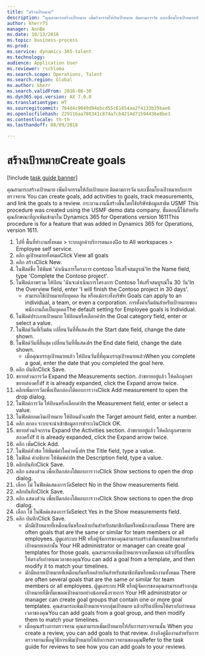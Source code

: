```yaml
--- 
title: "สร้างเป้าหมาย"
description: "คุณสามารถสร้างเป้าหมาย เพิ่มกิจกรรมให้กับเป้าหมาย ติดตามการวัด และเชื่อมโยงเป้าหมายกับการตรวจทาน "
author: kherr75
manager: AnnBe
ms.date: 10/13/2016
ms.topic: business-process
ms.prod: 
ms.service: dynamics-365-talent
ms.technology: 
audience: Application User
ms.reviewer: rschloma
ms.search.scope: Operations, Talent
ms.search.region: Global
ms.author: kherr
ms.search.validFrom: 2016-06-30
ms.dyn365.ops.version: AX 7.0.0
ms.translationtype: HT
ms.sourcegitcommit: 764d4c9049d94ebcd55c61654aa2f4133b35bae6
ms.openlocfilehash: 229116aa780341c874a7cb4214d71594436e8be3
ms.contentlocale: th-th
ms.lasthandoff: 08/09/2018

---
```

# <a name="create-goals"></a><span data-ttu-id="0509a-103">สร้างเป้าหมาย</span><span class="sxs-lookup"><span data-stu-id="0509a-103">Create goals</span></span>

[!include [task guide banner](../../includes/task-guide-banner.md)]

<span data-ttu-id="0509a-104">คุณสามารถสร้างเป้าหมาย เพิ่มกิจกรรมให้กับเป้าหมาย ติดตามการวัด และเชื่อมโยงเป้าหมายกับการตรวจทาน </span><span class="sxs-lookup"><span data-stu-id="0509a-104">You can create goals, add activities to goals, track measurements, and link the goals to a review.</span></span> <span data-ttu-id="0509a-105">กระบวนงานนี้สร้างขึ้นโดยใช้บริษัทข้อมูลสาธิต USMF </span><span class="sxs-lookup"><span data-stu-id="0509a-105">This procedure was created using the USMF demo data company.</span></span> <span data-ttu-id="0509a-106">ขั้นตอนนี้ใช้สำหรับคุณลักษณะที่ถูกเพิ่มเข้ามาใน Dynamics 365 for Operations version 1611</span><span class="sxs-lookup"><span data-stu-id="0509a-106">This procedure is for a feature that was added in Dynamics 365 for Operations, version 1611.</span></span>

1. <span data-ttu-id="0509a-107">ไปที่ พื้นที่ทำงานทั้งหมด > ระบบลูกค้าบริการตนเอง</span><span class="sxs-lookup"><span data-stu-id="0509a-107">Go to All workspaces > Employee self service.</span></span>
2. <span data-ttu-id="0509a-108">คลิก ดูเป้าหมายทั้งหมด</span><span class="sxs-lookup"><span data-stu-id="0509a-108">Click View all goals</span></span>
3. <span data-ttu-id="0509a-109">คลิก สร้าง</span><span class="sxs-lookup"><span data-stu-id="0509a-109">Click New.</span></span>
4. <span data-ttu-id="0509a-110">ในฟิลด์ชื่อ ให้พิมพ์ 'ดำเนินการโครงการ contoso ให้เสร็จสมบูรณ์'</span><span class="sxs-lookup"><span data-stu-id="0509a-110">In the Name field, type 'Complete the Contoso project'.</span></span>
5. <span data-ttu-id="0509a-111">ในฟิลด์ภาพรวม ให้ป้อน 'ฉันจะดำเนินการโครงการ Contoso ให้เสร็จสมบูรณ์ใน 30 วัน'</span><span class="sxs-lookup"><span data-stu-id="0509a-111">In the Overview field, enter 'I will finish the Contoso project in 30 days'.</span></span>
    * <span data-ttu-id="0509a-112">สามารถใช้เป้าหมายกับบุคคล ทีม หรือแม้กระทั่งบริษัท </span><span class="sxs-lookup"><span data-stu-id="0509a-112">Goals can apply to an individual, a team, or even a corporation.</span></span> <span data-ttu-id="0509a-113">การตั้งค่าเริ่มต้นสำหรับเป้าหมายของพนักงานถือเป็นบุคคล</span><span class="sxs-lookup"><span data-stu-id="0509a-113">The default setting for Employee goals is Individual.</span></span>  
6. <span data-ttu-id="0509a-114">ในฟิลด์ประเภทเป้าหมาย ให้ป้อนหรือเลือกค่า</span><span class="sxs-lookup"><span data-stu-id="0509a-114">In the Goal category field, enter or select a value.</span></span>
7. <span data-ttu-id="0509a-115">ในฟิลด์วันที่เริ่มต้น เปลี่ยนวันที่ที่แสดง</span><span class="sxs-lookup"><span data-stu-id="0509a-115">In the Start date field, change the date shown.</span></span>
8. <span data-ttu-id="0509a-116">ในฟิลด์วันที่สิ้นสุด เปลี่ยนวันที่ที่แสดง</span><span class="sxs-lookup"><span data-stu-id="0509a-116">In the End date field, change the date shown.</span></span>
    * <span data-ttu-id="0509a-117">เมื่อคุณบรรลุเป้าหมายแล้ว ให้ป้อนวันที่ที่คุณบรรลุเป้าหมายแล้ว</span><span class="sxs-lookup"><span data-stu-id="0509a-117">When you complete a goal, enter the date that you completed the goal here.</span></span>  
9. <span data-ttu-id="0509a-118">คลิก บันทึก</span><span class="sxs-lookup"><span data-stu-id="0509a-118">Click Save.</span></span>
10. <span data-ttu-id="0509a-119">ขยายส่วนการวัด </span><span class="sxs-lookup"><span data-stu-id="0509a-119">Expand the Measurements section.</span></span> <span data-ttu-id="0509a-120">ถ้าขยายอยู่แล้ว ให้คลิกลูกศรขยายสองครั้ง</span><span class="sxs-lookup"><span data-stu-id="0509a-120">If it is already expanded, click the Expand arrow twice.</span></span>
11. <span data-ttu-id="0509a-121">คลิกเพิ่มการวัดเพื่อเปิดกล่องโต้ตอบการวาง</span><span class="sxs-lookup"><span data-stu-id="0509a-121">Click Add measurement to open the drop dialog.</span></span>
12. <span data-ttu-id="0509a-122">ในฟิลด์การวัด ให้ป้อนหรือเลือกค่า</span><span class="sxs-lookup"><span data-stu-id="0509a-122">In the Measurement field, enter or select a value.</span></span>
13. <span data-ttu-id="0509a-123">ในฟิลด์ยอดเงินเป้าหมาย ให้ป้อนตัวเลข</span><span class="sxs-lookup"><span data-stu-id="0509a-123">In the Target amount field, enter a number.</span></span>
14. <span data-ttu-id="0509a-124">คลิก ตกลง ระบบจะนำเข้าข้อมูลการชำระเงิน</span><span class="sxs-lookup"><span data-stu-id="0509a-124">Click OK.</span></span>
15. <span data-ttu-id="0509a-125">ขยายส่วนกิจกรรม </span><span class="sxs-lookup"><span data-stu-id="0509a-125">Expand the Activities section.</span></span> <span data-ttu-id="0509a-126">ถ้าขยายอยู่แล้ว ให้คลิกลูกศรขยายสองครั้ง</span><span class="sxs-lookup"><span data-stu-id="0509a-126">If it is already expanded, click the Expand arrow twice.</span></span>
16. <span data-ttu-id="0509a-127">คลิก เพิ่ม</span><span class="sxs-lookup"><span data-stu-id="0509a-127">Click Add.</span></span>
17. <span data-ttu-id="0509a-128">ในฟิลด์หัวข้อ ให้พิมพ์ค่าใดค่าหนึ่ง</span><span class="sxs-lookup"><span data-stu-id="0509a-128">In the Title field, type a value.</span></span>
18. <span data-ttu-id="0509a-129">ในฟิลด์ คำอธิบาย ให้พิมพ์ค่า</span><span class="sxs-lookup"><span data-stu-id="0509a-129">In the Description field, type a value.</span></span>
19. <span data-ttu-id="0509a-130">คลิกบันทึก</span><span class="sxs-lookup"><span data-stu-id="0509a-130">Click Save.</span></span>
20. <span data-ttu-id="0509a-131">คลิก แสดงส่วน เพื่อเปิดกล่องโต้ตอบการวาง</span><span class="sxs-lookup"><span data-stu-id="0509a-131">Click Show sections to open the drop dialog.</span></span>
21. <span data-ttu-id="0509a-132">เลือก ไม่ ในฟิลด์แสดงการวัด</span><span class="sxs-lookup"><span data-stu-id="0509a-132">Select No in the Show measurements field.</span></span>
22. <span data-ttu-id="0509a-133">คลิกบันทึก</span><span class="sxs-lookup"><span data-stu-id="0509a-133">Click Save.</span></span>
23. <span data-ttu-id="0509a-134">คลิก แสดงส่วน เพื่อเปิดกล่องโต้ตอบการวาง</span><span class="sxs-lookup"><span data-stu-id="0509a-134">Click Show sections to open the drop dialog.</span></span>
24. <span data-ttu-id="0509a-135">เลือก ใช่ ในฟิลด์แสดงการวัด</span><span class="sxs-lookup"><span data-stu-id="0509a-135">Select Yes in the Show measurements field.</span></span>
25. <span data-ttu-id="0509a-136">คลิก บันทึก</span><span class="sxs-lookup"><span data-stu-id="0509a-136">Click Save.</span></span>
    * <span data-ttu-id="0509a-137">มักมีเป้าหมายที่เหมือนกันหรือคล้ายกันสำหรับสมาชิกทีมหรือพนักงานทั้งหมด </span><span class="sxs-lookup"><span data-stu-id="0509a-137">There are often goals that are the same or similar for team members or all employees.</span></span>     <span data-ttu-id="0509a-138">ผู้ดูแลระบบ HR หรือผู้จัดการของคุณสามารถสร้างเท็มเพลตเป้าหมายสำหรับเป้าหมายเหล่านั้น </span><span class="sxs-lookup"><span data-stu-id="0509a-138">Your HR administrator or manager can create goal templates for those goals.</span></span> <span data-ttu-id="0509a-139">คุณสามารถเพิ่มเป้าหมายจากเท็มเพลต แล้วปรับเปลี่ยนให้ตรงกับกำหนดเวลาของคุณ</span><span class="sxs-lookup"><span data-stu-id="0509a-139">You can add a goal from a template, and then modify it to match your timelines.</span></span>  
    * <span data-ttu-id="0509a-140">มักมีหลายเป้าหมายที่เหมือนกันหรือคล้ายกันสำหรับสมาชิกทีมหรือพนักงานทั้งหมด </span><span class="sxs-lookup"><span data-stu-id="0509a-140">There are often several goals that are the same or similar for team members or all employees.</span></span>     <span data-ttu-id="0509a-141">ผู้ดูแลระบบ HR หรือผู้จัดการของคุณสามารถสร้างกลุ่มเป้าหมายที่มีเท็มเพลตเป้าหมายอย่างน้อยหนึ่งรายการ </span><span class="sxs-lookup"><span data-stu-id="0509a-141">Your HR administrator or manager can create goal groups that contain one or more goal templates.</span></span> <span data-ttu-id="0509a-142">คุณสามารถเพิ่มเป้าหมายจากกลุ่มเป้าหมาย แล้วปรับเปลี่ยนให้ตรงกับกำหนดเวลาของคุณ</span><span class="sxs-lookup"><span data-stu-id="0509a-142">You can add goals from a goal group, and then modify them to match your timelines.</span></span>  
    * <span data-ttu-id="0509a-143">เมื่อคุณสร้างการตรวจทาน คุณสามารถเพิ่มเป้าหมายให้กับการตรวจทานนั้น </span><span class="sxs-lookup"><span data-stu-id="0509a-143">When you create a review, you can add goals to that review.</span></span> <span data-ttu-id="0509a-144">อ้างอิงคู่มืองานสำหรับการตรวจทานเพื่อดูวิธีการเพิ่มเป้าหมายให้กับการตรวจทานของคุณ</span><span class="sxs-lookup"><span data-stu-id="0509a-144">Refer to the task guide for reviews to see how you can add goals to your reviews.</span></span>  


